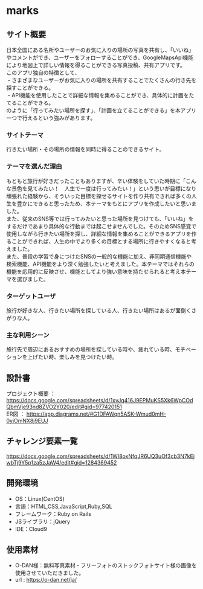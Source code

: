 # marks

## サイト概要
日本全国にある名所やユーザーのお気に入りの場所の写真を共有し、「いいね」やコメントができ、ユーザーをフォローすることができ、GoogleMapsApi機能により地図上で詳しい情報を得ることができる写真投稿、共有アプリです。<br />
このアプリ独自の特徴として、<br />
・さまざまなユーザーがお気に入りの場所を共有することでたくさんの行き先を探すことができる。<br />
・API機能を使用したことで詳細な情報を集めることができ、具体的に計画をたてることができる。<br />
のように「行ってみたい場所を探す」、「計画を立てることができる」を本アプリ一つで行えるという強みがあります。

### サイトテーマ
行きたい場所・その場所の情報を同時に得ることのできるサイト。

### テーマを選んだ理由
もともと旅行が好きだったこともありますが、辛い体験をしていた時期に「こんな景色を見てみたい！　人生で一度は行ってみたい！」という思いが目標になり頑張れた経験から、そういった目標を探せるサイトを作り共有できれば多くの人生を豊かにできると思ったため、本テーマをもとにアプリを作成したいと思いました。<br />
また、従来のSNS等では行ってみたいと思った場所を見つけても、「いいね」をするだけであまり具体的な行動までは起こせませんでした。そのためSNS感覚で使用しながら行きたい場所を探し、詳細な情報を集めることができるアプリを作ることができれば、人生の中でより多くの目標とする場所に行きやすくなると考えました。<br />
また、普段の学習で身につけたSNSの一般的な機能に加え、非同期通信機能や検索機能、API機能をより深く勉強したいと考えました。本テーマではそれらの機能を応用的に反映させ、機能としてより強い意味を持たせられると考え本テーマを選びました。

### ターゲットユーザ
旅行が好きな人、行きたい場所を探している人、行きたい場所はあるが面倒くさがりな人。

### 主な利用シーン
旅行先で周辺にあるおすすめの場所を探している時や、疲れている時、モチベーションを上げたい時、楽しみを見つけたい時。

## 設計書
プロジェクト概要 ： https://docs.google.com/spreadsheets/d/1xvJq416J9EPMuKS5Xk6WpCOdQbmVje93nd8ZVO2Y020/edit#gid=977420151<br />
ER図 ： https://app.diagrams.net/#G1DFAWqn5ASK-Wmud0mH-0yiOmNX8j9EUJ

## チャレンジ要素一覧
https://docs.google.com/spreadsheets/d/1WI8oxNfqJR6UQ3uOf3cb3N7kEjwbTj9Y5p1za5zJaW4/edit#gid=1284369452

## 開発環境
- OS：Linux(CentOS)
- 言語：HTML,CSS,JavaScript,Ruby,SQL
- フレームワーク：Ruby on Rails
- JSライブラリ：jQuery
- IDE：Cloud9

## 使用素材
- O-DAN様：無料写真素材・フリーフォトのストックフォトサイト様の画像を使用させていただきました。
- url : https://o-dan.net/ja/
